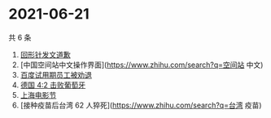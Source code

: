 # 2021-06-21

共 6 条

<!-- BEGIN -->
<!-- 最后更新时间 Mon Jun 21 2021 00:10:08 GMT+0800 (China Standard Time) -->

1. [回形针发文道歉](https://www.zhihu.com/search?q=回形针道歉)
2. [中国空间站中文操作界面](https://www.zhihu.com/search?q=空间站 中文)
3. [百度试用期员工被劝退](https://www.zhihu.com/search?q=百度员工被劝退)
4. [德国 4:2 击败葡萄牙](https://www.zhihu.com/search?q=德国队)
5. [上海电影节](https://www.zhihu.com/search?q=上海电影节)
6. [接种疫苗后台湾 62 人猝死](https://www.zhihu.com/search?q=台湾 疫苗)

<!-- END -->
